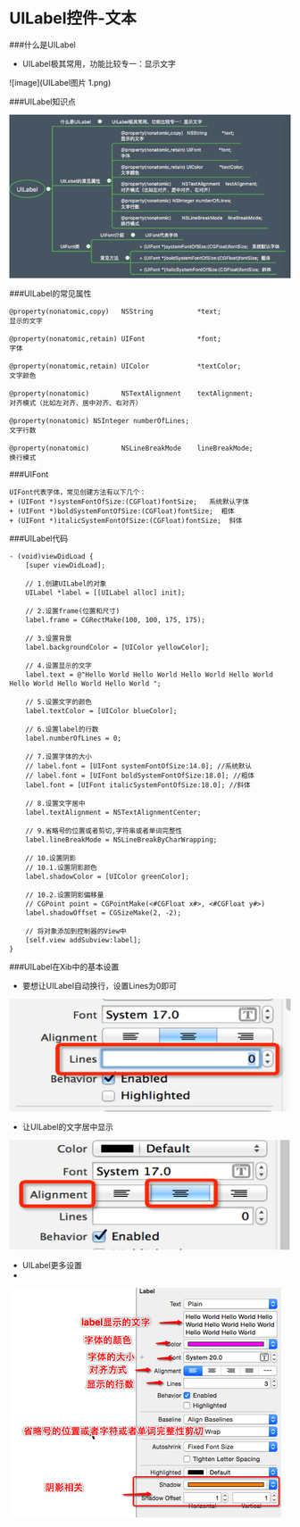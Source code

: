 # UILabel控件-文本

###什么是UILabel

- UILabel极其常用，功能比较专一：显示文字

![image](UILabel图片 1.png)

###UILabel知识点

![image](UILabel.png)

###UILabel的常见属性
```objc
@property(nonatomic,copy)   NSString           *text; 
显示的文字

@property(nonatomic,retain) UIFont             *font; 
字体

@property(nonatomic,retain) UIColor            *textColor; 
文字颜色

@property(nonatomic)        NSTextAlignment    textAlignment; 
对齐模式（比如左对齐、居中对齐、右对齐） 

@property(nonatomic) NSInteger numberOfLines; 
文字行数

@property(nonatomic)        NSLineBreakMode    lineBreakMode;
换行模式
```


###UIFont

```objc
UIFont代表字体，常见创建方法有以下几个：
+ (UIFont *)systemFontOfSize:(CGFloat)fontSize;   系统默认字体
+ (UIFont *)boldSystemFontOfSize:(CGFloat)fontSize;  粗体
+ (UIFont *)italicSystemFontOfSize:(CGFloat)fontSize;  斜体

```


###UILabel代码
```objc
- (void)viewDidLoad {
    [super viewDidLoad];
    
    // 1.创建UILabel的对象
    UILabel *label = [[UILabel alloc] init];
    
    // 2.设置frame(位置和尺寸)
    label.frame = CGRectMake(100, 100, 175, 175);
    
    // 3.设置背景
    label.backgroundColor = [UIColor yellowColor];
    
    // 4.设置显示的文字
    label.text = @"Hello World Hello World Hello World Hello World Hello World Hello World Hello World ";
    
    // 5.设置文字的颜色
    label.textColor = [UIColor blueColor];
    
    // 6.设置label的行数
    label.numberOfLines = 0;
    
    // 7.设置字体的大小
    // label.font = [UIFont systemFontOfSize:14.0]; //系统默认
    // label.font = [UIFont boldSystemFontOfSize:18.0]; //粗体
    label.font = [UIFont italicSystemFontOfSize:18.0]; //斜体
    
    // 8.设置文字居中
    label.textAlignment = NSTextAlignmentCenter;
    
    // 9.省略号的位置或者剪切,字符串或者单词完整性
    label.lineBreakMode = NSLineBreakByCharWrapping;
    
    // 10.设置阴影
    // 10.1.设置阴影颜色
    label.shadowColor = [UIColor greenColor];
    
    // 10.2.设置阴影偏移量
    // CGPoint point = CGPointMake(<#CGFloat x#>, <#CGFloat y#>)
    label.shadowOffset = CGSizeMake(2, -2);
    
    // 将对象添加到控制器的View中
    [self.view addSubview:label];
}

```
###UILabel在Xib中的基本设置

- 要想让UILabel自动换行，设置Lines为0即可

![image](UILabel基本设置1.png)

-  让UILabel的文字居中显示

![image](UILabel基本设置2.png)

- UILabel更多设置
- 

![image](UILabel基本设置3.png)